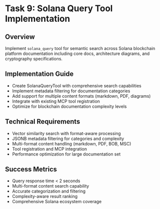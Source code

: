 # Task 9: Solana Query Tool Implementation

## Overview
Implement `solana_query` tool for semantic search across Solana blockchain platform documentation including core docs, architecture diagrams, and cryptography specifications.

## Implementation Guide
- Create SolanaQueryTool with comprehensive search capabilities
- Implement metadata filtering for documentation categories
- Add support for multiple content formats (markdown, PDF, diagrams)
- Integrate with existing MCP tool registration
- Optimize for blockchain documentation complexity levels

## Technical Requirements
- Vector similarity search with format-aware processing
- JSONB metadata filtering for categories and complexity
- Multi-format content handling (markdown, PDF, BOB, MSC)
- Tool registration and MCP integration
- Performance optimization for large documentation set

## Success Metrics
- Query response time < 2 seconds
- Multi-format content search capability
- Accurate categorization and filtering
- Complexity-aware result ranking
- Comprehensive Solana ecosystem coverage